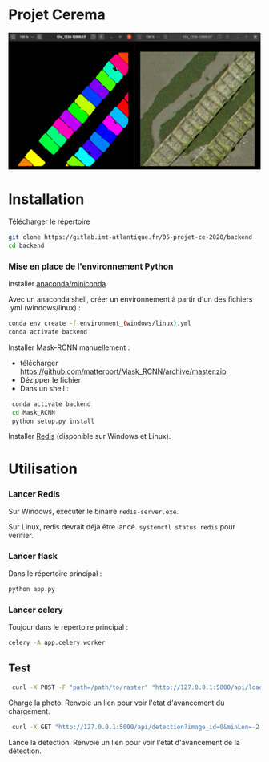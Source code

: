 # Projet Cerema
![MRCNN output](docs/mrcnn_output.png)

# Installation
Télécharger le répertoire
```bash
git clone https://gitlab.imt-atlantique.fr/05-projet-ce-2020/backend
cd backend
```
### Mise en place de l'environnement Python
Installer [anaconda/miniconda](https://docs.conda.io/en/latest/miniconda.html).

Avec un anaconda shell, créer un environnement à partir d'un des fichiers .yml (windows/linux) :
```bash
conda env create -f environment_(windows/linux).yml
conda activate backend
```
Installer Mask-RCNN manuellement :
 - télécharger https://github.com/matterport/Mask_RCNN/archive/master.zip
 - Dézipper le fichier
 - Dans un shell :
```bash
 conda activate backend
 cd Mask_RCNN
 python setup.py install
```
Installer [Redis](https://redis.io/) (disponible sur Windows et Linux).

# Utilisation
### Lancer Redis
Sur Windows, exécuter le binaire `redis-server.exe`.

Sur Linux, redis devrait déjà être lancé. `systemctl status redis` pour vérifier.

### Lancer flask
Dans le répertoire principal :
 ```bash
 python app.py
 ```
### Lancer celery
Toujour dans le répertoire principal :
 ```bash
 celery -A app.celery worker
 ```
## Test
```bash
 curl -X POST -F "path=/path/to/raster" "http://127.0.0.1:5000/api/load"
```
Charge la photo. Renvoie un lien pour voir l'état d'avancement du chargement.
```bash
 curl -X GET "http://127.0.0.1:5000/api/detection?image_id=0&minLon=-2.302&maxLon=-2.301&minLat=48.6435&maxLat=48.6445&type=oyster_pocket"
```
Lance la détection. Renvoie un lien pour voir l'état d'avancement de la détection.
